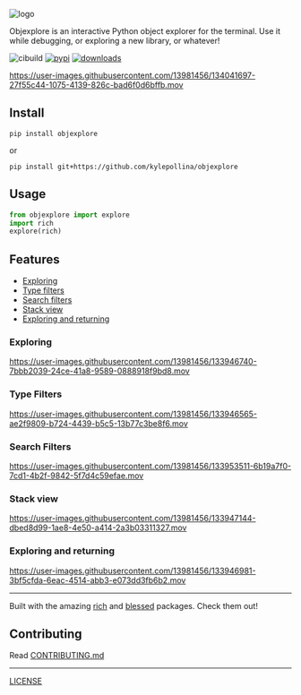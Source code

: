 
![logo](images/logo.png)

Objexplore is an interactive Python object explorer for the terminal. Use it while debugging, or exploring a new library, or whatever!

![cibuild](https://github.com/kylepollina/objexplore/actions/workflows/python-app.yml/badge.svg) [![pypi](https://img.shields.io/pypi/v/objexplore.svg)](https://pypi.org/project/objexplore/) [![downloads](https://img.shields.io/pypi/dm/objexplore)](https://pypi.org/project/objexplore/)

https://user-images.githubusercontent.com/13981456/134041697-27f55c44-1075-4139-826c-bad6f0d6bffb.mov






## Install

```
pip install objexplore
```

or

```
pip install git+https://github.com/kylepollina/objexplore
```

## Usage

```python
from objexplore import explore
import rich
explore(rich)
```

## Features

- [Exploring](#exploring)
- [Type filters](#type-filters)
- [Search filters](#search-filters)
- [Stack view](#stack-view)
- [Exploring and returning](#exploring-and-returning)


### Exploring


https://user-images.githubusercontent.com/13981456/133946740-7bbb2039-24ce-41a8-9589-0888918f9bd8.mov


### Type Filters

https://user-images.githubusercontent.com/13981456/133946565-ae2f9809-b724-4439-b5c5-13b77c3be8f6.mov

### Search Filters

https://user-images.githubusercontent.com/13981456/133953511-6b19a7f0-7cd1-4b2f-9842-5f7d4c59efae.mov


### Stack view

https://user-images.githubusercontent.com/13981456/133947144-dbed8d99-1ae8-4e50-a414-2a3b03311327.mov


### Exploring and returning


https://user-images.githubusercontent.com/13981456/133946981-3bf5cfda-6eac-4514-abb3-e073dd3fb6b2.mov



-----

Built with the amazing [rich](https://github.com/willmcgugan/rich) and [blessed](https://github.com/jquast/blessed) packages. Check them out!


## Contributing
Read [CONTRIBUTING.md](CONTRIBUTING.md)

------

[LICENSE](LICENSE)

